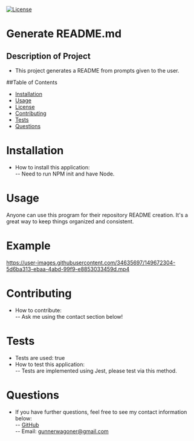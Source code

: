 
[![License](https://img.shields.io/badge/License-Apache_2.0-blue.svg)](https://opensource.org/licenses/Apache-2.0)  

# Generate README.md  

## Description of Project  
- This project generates a README from prompts given to the user.  

##Table of Contents  
- [Installation](#Installation)  
- [Usage](#Usage)  
- [License](#License)  
- [Contributing](#Contributing)  
- [Tests](#Tests)  
- [Questions](#Questions)  

# Installation  
- How to install this application:  
-- Need to run NPM init and have Node.   

# Usage  
Anyone can use this program for their repository README creation. It's a great way to keep things organized and consistent.  

# Example


https://user-images.githubusercontent.com/34635697/149672304-5d6ba313-ebaa-4abd-99f9-e8853033459d.mp4


  
# Contributing  
- How to contribute:  
-- Ask me using the contact section below!  

# Tests  
- Tests are used: true  
- How to test this application:  
-- Tests are implemented using Jest, please test via this method.  

# Questions
- If you have further questions, feel free to see my contact information below:  
-- [GitHub](https://github.com/GunnySensei)  
-- Email: gunnerwagoner@gmail.com  
    
